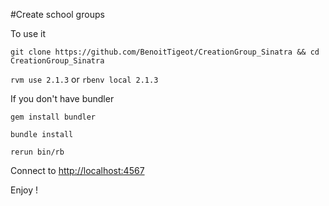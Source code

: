 #Create school groups

To use it

`git clone https://github.com/BenoitTigeot/CreationGroup_Sinatra && cd CreationGroup_Sinatra`

`rvm use 2.1.3` or `rbenv local 2.1.3`

If you don't have bundler

`gem install bundler`

`bundle install`

`rerun bin/rb`

Connect to <http://localhost:4567>

Enjoy !
